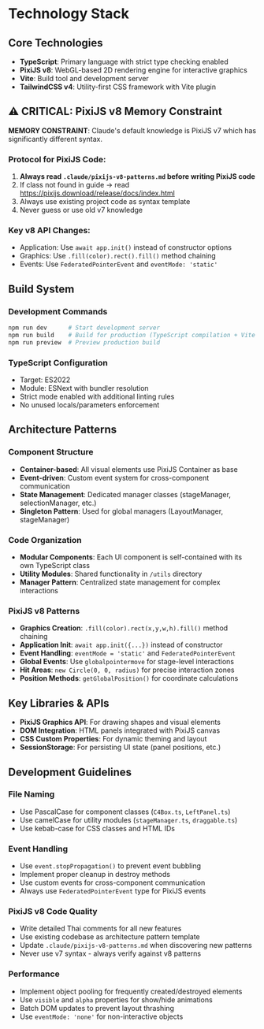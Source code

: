 # Technology Stack

## Core Technologies

- **TypeScript**: Primary language with strict type checking enabled
- **PixiJS v8**: WebGL-based 2D rendering engine for interactive graphics
- **Vite**: Build tool and development server
- **TailwindCSS v4**: Utility-first CSS framework with Vite plugin

## ⚠️ CRITICAL: PixiJS v8 Memory Constraint

**MEMORY CONSTRAINT**: Claude's default knowledge is PixiJS v7 which has significantly different syntax.

### Protocol for PixiJS Code:
1. **Always read `.claude/pixijs-v8-patterns.md` before writing PixiJS code**
2. If class not found in guide → read https://pixijs.download/release/docs/index.html
3. Always use existing project code as syntax template
4. Never guess or use old v7 knowledge

### Key v8 API Changes:
- Application: Use `await app.init()` instead of constructor options
- Graphics: Use `.fill(color).rect().fill()` method chaining
- Events: Use `FederatedPointerEvent` and `eventMode: 'static'`

## Build System

### Development Commands
```bash
npm run dev      # Start development server
npm run build    # Build for production (TypeScript compilation + Vite build)
npm run preview  # Preview production build
```

### TypeScript Configuration
- Target: ES2022
- Module: ESNext with bundler resolution
- Strict mode enabled with additional linting rules
- No unused locals/parameters enforcement

## Architecture Patterns

### Component Structure
- **Container-based**: All visual elements use PixiJS Container as base
- **Event-driven**: Custom event system for cross-component communication
- **State Management**: Dedicated manager classes (stageManager, selectionManager, etc.)
- **Singleton Pattern**: Used for global managers (LayoutManager, stageManager)

### Code Organization
- **Modular Components**: Each UI component is self-contained with its own TypeScript class
- **Utility Modules**: Shared functionality in `/utils` directory
- **Manager Pattern**: Centralized state management for complex interactions

### PixiJS v8 Patterns
- **Graphics Creation**: `.fill(color).rect(x,y,w,h).fill()` method chaining
- **Application Init**: `await app.init({...})` instead of constructor
- **Event Handling**: `eventMode = 'static'` and `FederatedPointerEvent`
- **Global Events**: Use `globalpointermove` for stage-level interactions
- **Hit Areas**: `new Circle(0, 0, radius)` for precise interaction zones
- **Position Methods**: `getGlobalPosition()` for coordinate calculations

## Key Libraries & APIs

- **PixiJS Graphics API**: For drawing shapes and visual elements
- **DOM Integration**: HTML panels integrated with PixiJS canvas
- **CSS Custom Properties**: For dynamic theming and layout
- **SessionStorage**: For persisting UI state (panel positions, etc.)

## Development Guidelines

### File Naming
- Use PascalCase for component classes (`C4Box.ts`, `LeftPanel.ts`)
- Use camelCase for utility modules (`stageManager.ts`, `draggable.ts`)
- Use kebab-case for CSS classes and HTML IDs

### Event Handling
- Use `event.stopPropagation()` to prevent event bubbling
- Implement proper cleanup in destroy methods
- Use custom events for cross-component communication
- Always use `FederatedPointerEvent` type for PixiJS events

### PixiJS v8 Code Quality
- Write detailed Thai comments for all new features
- Use existing codebase as architecture pattern template
- Update `.claude/pixijs-v8-patterns.md` when discovering new patterns
- Never use v7 syntax - always verify against v8 patterns

### Performance
- Implement object pooling for frequently created/destroyed elements
- Use `visible` and `alpha` properties for show/hide animations
- Batch DOM updates to prevent layout thrashing
- Use `eventMode: 'none'` for non-interactive objects